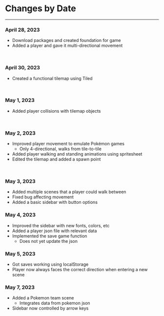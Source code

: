 # Changes by Date
<hr>

### April 28, 2023
- Download packages and created foundation for game
- Added a player and gave it multi-directional movement

<br>

### April 30, 2023
- Created a functional tilemap using Tiled

<br>

### May 1, 2023
- Added player collisions with tilemap objects

<br>

### May 2, 2023
- Improved player movement to emulate Pokémon games
  - Only 4-directional, walks from tile-to-tile
- Added player walking and standing animations using spritesheet
- Edited the tilemap and added a spawn point

<br>

### May 3, 2023
- Added multiple scenes that a player could walk between
- Fixed bug affecting movement
- Added a basic sidebar with button options

### May 4, 2023
- Improved the sidebar with new fonts, colors, etc
- Added a player json file with relevant data
- Implemented the save game function
  - Does not yet update the json

### May 5, 2023
- Got saves working using localStorage
- Player now always faces the correct direction when entering a new scene

### May 7, 2023
- Added a Pokemon team scene
  - Integrates data from pokemon json
- Sidebar now controlled by arrow keys

<br>